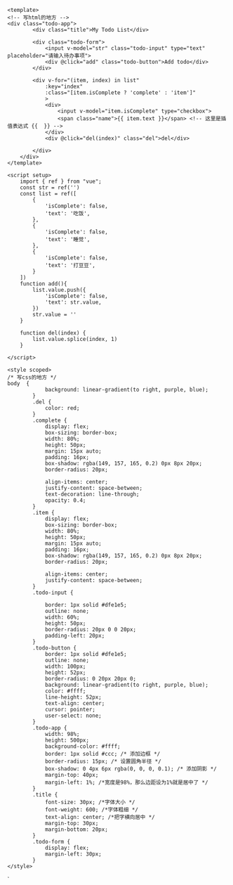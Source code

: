     <template>
    <!-- 写html的地方 -->
    <div class="todo-app">
            <div class="title">My Todo List</div>

            <div class="todo-form">
                <input v-model="str" class="todo-input" type="text" placeholder="请输入待办事项">
                <div @click="add" class="todo-button">Add todo</div>
            </div>

            <div v-for="(item, index) in list" 
                :key="index"
                :class="[item.isComplete ? 'complete' : 'item']"
                >
                <div>
                    <input v-model="item.isComplete" type="checkbox">
                    <span class="name">{{ item.text }}</span> <!-- 这里是插值表达式 {{  }} -->
                </div>
                <div @click="del(index)" class="del">del</div>
                
            </div>
        </div>
    </template>

    <script setup>
        import { ref } from "vue";
        const str = ref('')
        const list = ref([
            {
                'isComplete': false,
                'text': '吃饭',
            },
            {
                'isComplete': false,
                'text': '睡觉',
            },
            {
                'isComplete': false,
                'text': '打豆豆',
            }
        ])
        function add(){
            list.value.push({
                'isComplete': false,
                'text': str.value,
            })
            str.value = ''
        }

        function del(index) {
            list.value.splice(index, 1)
        }
        
    </script>

    <style scoped>
    /* 写css的地方 */
    body  {
                background: linear-gradient(to right, purple, blue);
            }
            .del {
                color: red;
            }
            .complete {
                display: flex;
                box-sizing: border-box;
                width: 80%;
                height: 50px;
                margin: 15px auto;
                padding: 16px;
                box-shadow: rgba(149, 157, 165, 0.2) 0px 8px 20px;
                border-radius: 20px;

                align-items: center;
                justify-content: space-between;
                text-decoration: line-through;
                opacity: 0.4;
            }
            .item {
                display: flex;
                box-sizing: border-box;
                width: 80%;
                height: 50px;
                margin: 15px auto;
                padding: 16px;
                box-shadow: rgba(149, 157, 165, 0.2) 0px 8px 20px;
                border-radius: 20px;

                align-items: center;
                justify-content: space-between;
            }
            .todo-input { 
                
                border: 1px solid #dfe1e5; 
                outline: none;
                width: 60%;
                height: 50px;
                border-radius: 20px 0 0 20px;
                padding-left: 20px;
            }
            .todo-button {
                border: 1px solid #dfe1e5; 
                outline: none;
                width: 100px;
                height: 52px;
                border-radius: 0 20px 20px 0;
                background: linear-gradient(to right, purple, blue);
                color: #ffff;
                line-height: 52px;
                text-align: center;
                cursor: pointer;
                user-select: none;
            }
            .todo-app {
                width: 98%;
                height: 500px;
                background-color: #ffff;
                border: 1px solid #ccc; /* 添加边框 */
                border-radius: 15px; /* 设置圆角半径 */
                box-shadow: 0 4px 6px rgba(0, 0, 0, 0.1); /* 添加阴影 */
                margin-top: 40px;
                margin-left: 1%; /*宽度是98%，那么边距设为1%就是居中了 */
            }
            .title {
                font-size: 30px; /*字体大小 */
                font-weight: 600; /*字体粗细 */
                text-align: center; /*把字横向居中 */
                margin-top: 30px;
                margin-bottom: 20px;
            }
            .todo-form {
                display: flex;
                margin-left: 30px;
            }
    </style>
`